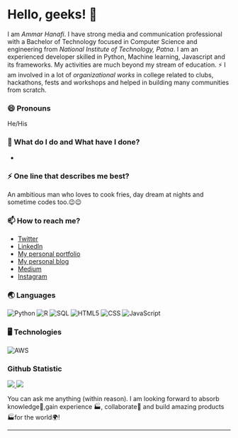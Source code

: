 # Hello, geeks! 👋

I am _Ammar Hanafi_. I have strong media and communication professional with a Bachelor of Technology focused in Computer Science and engineering from _National Institute of Technology, Patna_. I am an experienced developer skilled in Python, Machine learning, Javascript and its frameworks. My activities are much beyond my stream of education. ⚡ I am involved in a lot of *organizational works* in college related to clubs, hackathons, fests and workshops and helped in building many communities from scratch.

### 😄 Pronouns
He/His

### 🌱 What do I do and What have I done? 

- 


### ⚡ One line that describes me best? 
An ambitious man who loves to cook fries, day dream at nights and sometime codes too.😉😉

### 📫 How to reach me?
- [Twitter](https://twitter.com/ammarhnfi) 
- [LinkedIn](https://www.linkedin.com/in/ammarhnfi/) 
- [My personal portfolio](http://linktr.ee/ammarhnfi) 
- [My personal blog](https://ammarhnfi.home.blog/)
- [Medium](https://medium.com/@ammarhanafi10)
- [Instagram](https://instagram.com/ammarhnfi)

### 🌏 Languages

![Python](https://img.shields.io/badge/-Python-000?&logo=Python)
![R](https://img.shields.io/badge/-R-000?&logo=R)
![SQL](https://img.shields.io/badge/-SQL-000?&logo=MySQL)
![HTML5](https://img.shields.io/badge/-HTML5-000?&logo=HTML5)
![CSS](https://img.shields.io/badge/-CSS-000?&logo=CSS)
![JavaScript](https://img.shields.io/badge/-JavaScript-000?&logo=JavaScript)
<!--![C](https://img.shields.io/badge/-C-000?&logo=C)-->
<!--![Java](https://img.shields.io/badge/-Java-000?&logo=Java&logoColor=007396)-->
<!--![TypeScript](https://img.shields.io/badge/-TypeScript-000?&logo=TypeScript)-->
<!--![C++](https://img.shields.io/badge/-C++-000?&logo=c%2b%2b&logoColor=00599C)-->
<!--![Swift](https://img.shields.io/badge/-Swift-000?&logo=Swift)-->

### 🖥️ Technologies

![AWS](https://img.shields.io/badge/-AWS-000?&logo=Amazon-AWS&logoColor=F90)
<!--![Docker](https://img.shields.io/badge/-Docker-000?&logo=Docker)
![Kubernetes](https://img.shields.io/badge/-Kubernetes-000?&logo=Kubernetes)
![Linux](https://img.shields.io/badge/-Linux-000?&logo=Linux)
![Node.js](https://img.shields.io/badge/-Node.js-000?&logo=node.js)
![PyTorch](https://img.shields.io/badge/-PyTorch-000?&logo=PyTorch)
![React](https://img.shields.io/badge/-React-000?&logo=React)
![Redis](https://img.shields.io/badge/-Redis-000?&logo=Redis)
![Spring](https://img.shields.io/badge/-Spring-000?&logo=Spring)
![TensorFlow](https://img.shields.io/badge/-TensorFlow-000?&logo=TensorFlow)-->

### Github Statistic
<p align="left">
<a href="https://github.com/ammarhnfi">
<img length="300em" src="https://github-readme-stats-eight-theta.vercel.app/api/top-langs/?username=ammarhnfi&layout=compact&langs_count=8&theme=buefy"/>
<img length="300em" src="https://github-readme-stats-eight-theta.vercel.app/api?username=ammarhnfi&show_icons=true&theme=buefy&include_all_commits=true&count_private=true"/>
</a>
</p>

You can ask me anything (within reason). I am looking forward to absorb knowledge🧠,gain experience 🏭, collaborate🤝 and build amazing products 🏭for the world🌍!

<!--
**ammarhnfi/ammarhnfi** is a ✨ _special_ ✨ repository because its `README.md` (this file) appears on your GitHub profile.

Here are some ideas to get you started:

- 🔭 I’m currently working on ...
- 🌱 I’m currently learning ...
- 👯 I’m looking to collaborate on ...
- 🤔 I’m looking for help with ...
- 💬 Ask me about ...
- 📫 How to reach me: ...
- 😄 Pronouns: ...
- ⚡ Fun fact: ...
-->


***
